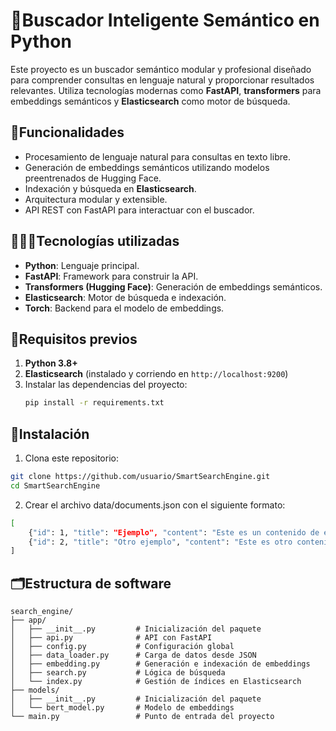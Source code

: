 # 🔎Buscador Inteligente Semántico en Python

Este proyecto es un buscador semántico modular y profesional diseñado para comprender consultas en lenguaje natural y proporcionar resultados relevantes. Utiliza tecnologías modernas como **FastAPI**, **transformers** para embeddings semánticos y **Elasticsearch** como motor de búsqueda.

## 🚀Funcionalidades
- Procesamiento de lenguaje natural para consultas en texto libre.
- Generación de embeddings semánticos utilizando modelos preentrenados de Hugging Face.
- Indexación y búsqueda en **Elasticsearch**.
- Arquitectura modular y extensible.
- API REST con FastAPI para interactuar con el buscador.

## 👨🏻‍💻Tecnologías utilizadas
- **Python**: Lenguaje principal.
- **FastAPI**: Framework para construir la API.
- **Transformers (Hugging Face)**: Generación de embeddings semánticos.
- **Elasticsearch**: Motor de búsqueda e indexación.
- **Torch**: Backend para el modelo de embeddings.

## 📝Requisitos previos
1. **Python 3.8+**
2. **Elasticsearch** (instalado y corriendo en `http://localhost:9200`)
3. Instalar las dependencias del proyecto:
   ```bash
   pip install -r requirements.txt

## 💽Instalación
1. Clona este repositorio:
```bash
git clone https://github.com/usuario/SmartSearchEngine.git
cd SmartSearchEngine
```

2. Crear el archivo data/documents.json con el siguiente formato:
```bash
[
    {"id": 1, "title": "Ejemplo", "content": "Este es un contenido de ejemplo"},
    {"id": 2, "title": "Otro ejemplo", "content": "Este es otro contenido"}
]
```

## 🗂️Estructura de software
```
search_engine/
├── app/
│   ├── __init__.py         # Inicialización del paquete
│   ├── api.py              # API con FastAPI
│   ├── config.py           # Configuración global
│   ├── data_loader.py      # Carga de datos desde JSON
│   ├── embedding.py        # Generación e indexación de embeddings
│   ├── search.py           # Lógica de búsqueda
│   └── index.py            # Gestión de índices en Elasticsearch
├── models/
│   ├── __init__.py         # Inicialización del paquete
│   └── bert_model.py       # Modelo de embeddings
└── main.py                 # Punto de entrada del proyecto
```
